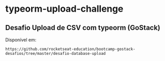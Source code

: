 # typeorm-upload-challenge
## Desafio Upload de CSV com typeorm (GoStack)

Disponível em:
```
https://github.com/rocketseat-education/bootcamp-gostack-desafios/tree/master/desafio-database-upload
```

